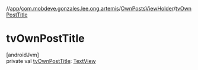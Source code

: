 //[app](../../../index.md)/[com.mobdeve.gonzales.lee.ong.artemis](../index.md)/[OwnPostsViewHolder](index.md)/[tvOwnPostTitle](tv-own-post-title.md)

# tvOwnPostTitle

[androidJvm]\
private val [tvOwnPostTitle](tv-own-post-title.md): [TextView](https://developer.android.com/reference/kotlin/android/widget/TextView.html)
